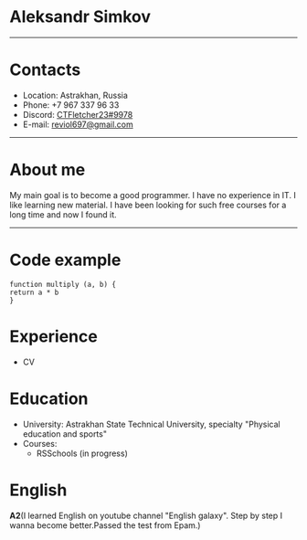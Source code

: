 # Aleksandr Simkov

*****

# Contacts
* Location: Astrakhan, Russia
* Phone: +7 967 337 96 33
* Discord: [CTFletcher23#9978](https://discordapp.com/users/CTFletcher23#9978/)
* E-mail: reviol697@gmail.com

*****

# About me
My main goal is to become a good programmer. I have no experience in IT. I like learning new material. I have been looking for such free courses for a long time and now I found it.

*****

# Code example
```
function multiply (a, b) {
return a * b
}

```

# Experience
* CV

# Education
* University: Astrakhan State Technical University, specialty "Physical education and sports"
* Courses:
    + RSSchools (in progress)

# English
**A2**(I learned English on youtube channel "English galaxy". Step by step I wanna become better.Passed the test from Epam.)